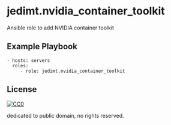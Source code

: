 jedimt.nvidia_container_toolkit
==================

Ansible role to add NVIDIA container toolkit

Example Playbook
----------------

```
- hosts: servers
  roles:
     - role: jedimt.nvidia_container_toolkit
```

License
-------

[![CC0](http://i.creativecommons.org/p/zero/1.0/88x31.png "CC0")](http://creativecommons.org/publicdomain/zero/1.0/deed)

dedicated to public domain, no rights reserved.
